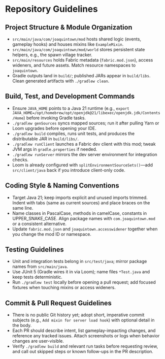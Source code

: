 # Repository Guidelines

## Project Structure & Module Organization
- `src/main/java/com/joaquintown/mod` hosts shared logic (events, gameplay hooks) and houses mixins like `ExampleMixin`.
- `src/main/java/com/joaquintown/mod/world` stores persistent state helpers, e.g., the spawn village tracker.
- `src/main/resources` holds Fabric metadata (`fabric.mod.json`), access wideners, and future assets. Match resource namespaces to `joaquintown`.
- Gradle outputs land in `build/`; published JARs appear in `build/libs`. Clean generated artifacts with `./gradlew clean`.

## Build, Test, and Development Commands
- Ensure `JAVA_HOME` points to a Java 21 runtime (e.g., `export JAVA_HOME=/opt/homebrew/opt/openjdk@21/libexec/openjdk.jdk/Contents/Home`) before invoking Gradle tasks.
- `./gradlew genSources` syncs mapped sources; run it after pulling Yarn or Loom upgrades before opening your IDE.
- `./gradlew build` compiles, runs unit tests, and produces the distributable JAR in `build/libs/`.
- `./gradlew runClient` launches a Fabric dev client with this mod; tweak JVM args in `gradle.properties` if needed.
- `./gradlew runServer` mirrors the dev server environment for integration checks.
- Loom is already configured with `splitEnvironmentSourceSets()`—add `src/client/java` back if you introduce client-only code.

## Coding Style & Naming Conventions
- Target Java 21; keep imports explicit and unused imports trimmed. Indent with tabs (same as current sources) and place braces on the same line.
- Name classes in PascalCase, methods in camelCase, constants in UPPER_SNAKE_CASE. Align package names with `com.joaquintown.mod` or a consistent alternative.
- Update `fabric.mod.json` and `joaquintown.accesswidener` together when you change the mod ID or namespace.

## Testing Guidelines
- Unit and integration tests belong in `src/test/java`; mirror package names from `src/main/java`.
- Use JUnit 5 (Gradle wires it in via Loom); name files `*Test.java` and keep tests deterministic.
- Run `./gradlew test` locally before opening a pull request; add focused fixtures when touching mixins or access wideners.

## Commit & Pull Request Guidelines
- There is no public Git history yet; adopt short, imperative commit subjects (e.g., `Add mixin for server load hook`) with optional detail in the body.
- Each PR should describe intent, list gameplay-impacting changes, and reference any tracked issues. Attach screenshots or logs when behavior changes are user-visible.
- Verify `./gradlew build` and relevant run tasks before requesting review, and call out skipped steps or known follow-ups in the PR description.
